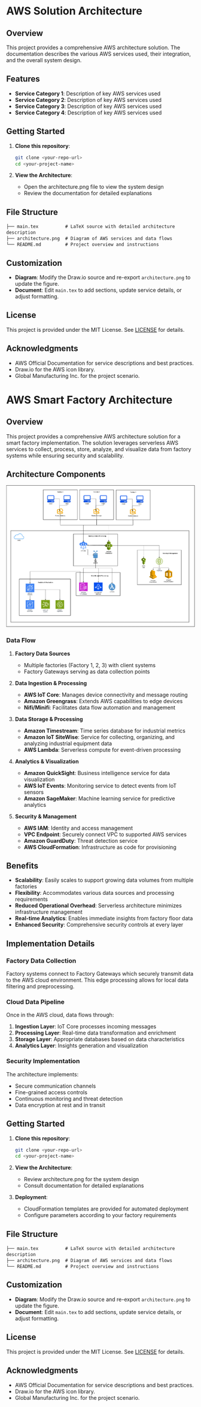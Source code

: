 # AWS Solution Architecture

## Overview

This project provides a comprehensive AWS architecture solution. The documentation describes the various AWS services used, their integration, and the overall system design.

## Features

* **Service Category 1**: Description of key AWS services used
* **Service Category 2**: Description of key AWS services used
* **Service Category 3**: Description of key AWS services used
* **Service Category 4**: Description of key AWS services used

## Getting Started

1. **Clone this repository**:

   ```bash
   git clone <your-repo-url>
   cd <your-project-name>
   ```

2. **View the Architecture**:

   * Open the architecture.png file to view the system design
   * Review the documentation for detailed explanations

## File Structure

```
├── main.tex          # LaTeX source with detailed architecture description
├── architecture.png  # Diagram of AWS services and data flows
└── README.md         # Project overview and instructions
```

## Customization

* **Diagram**: Modify the Draw\.io source and re-export `architecture.png` to update the figure.
* **Document**: Edit `main.tex` to add sections, update service details, or adjust formatting.

## License

This project is provided under the MIT License. See [LICENSE](LICENSE) for details.

## Acknowledgments

* AWS Official Documentation for service descriptions and best practices.
* Draw\.io for the AWS icon library.
* Global Manufacturing Inc. for the project scenario.

# AWS Smart Factory Architecture

## Overview

This project provides a comprehensive AWS architecture solution for a smart factory implementation. The solution leverages serverless AWS services to collect, process, store, analyze, and visualize data from factory systems while ensuring security and scalability.

## Architecture Components

![Smart Factory Architecture](architecture.png)

### Data Flow

1. **Factory Data Sources**
   * Multiple factories (Factory 1, 2, 3) with client systems
   * Factory Gateways serving as data collection points

2. **Data Ingestion & Processing**
   * **AWS IoT Core**: Manages device connectivity and message routing
   * **Amazon Greengrass**: Extends AWS capabilities to edge devices
   * **Nifi/Minifi**: Facilitates data flow automation and management

3. **Data Storage & Processing**
   * **Amazon Timestream**: Time series database for industrial metrics
   * **Amazon IoT SiteWise**: Service for collecting, organizing, and analyzing industrial equipment data
   * **AWS Lambda**: Serverless compute for event-driven processing

4. **Analytics & Visualization**
   * **Amazon QuickSight**: Business intelligence service for data visualization
   * **AWS IoT Events**: Monitoring service to detect events from IoT sensors
   * **Amazon SageMaker**: Machine learning service for predictive analytics

5. **Security & Management**
   * **AWS IAM**: Identity and access management
   * **VPC Endpoint**: Securely connect VPC to supported AWS services
   * **Amazon GuardDuty**: Threat detection service
   * **AWS CloudFormation**: Infrastructure as code for provisioning

## Benefits

* **Scalability**: Easily scales to support growing data volumes from multiple factories
* **Flexibility**: Accommodates various data sources and processing requirements
* **Reduced Operational Overhead**: Serverless architecture minimizes infrastructure management
* **Real-time Analytics**: Enables immediate insights from factory floor data
* **Enhanced Security**: Comprehensive security controls at every layer

## Implementation Details

### Factory Data Collection

Factory systems connect to Factory Gateways which securely transmit data to the AWS cloud environment. This edge processing allows for local data filtering and preprocessing.

### Cloud Data Pipeline

Once in the AWS cloud, data flows through:
1. **Ingestion Layer**: IoT Core processes incoming messages
2. **Processing Layer**: Real-time data transformation and enrichment
3. **Storage Layer**: Appropriate databases based on data characteristics
4. **Analytics Layer**: Insights generation and visualization

### Security Implementation

The architecture implements:
* Secure communication channels
* Fine-grained access controls
* Continuous monitoring and threat detection
* Data encryption at rest and in transit

## Getting Started

1. **Clone this repository**:

   ```bash
   git clone <your-repo-url>
   cd <your-project-name>
   ```

2. **View the Architecture**:
   * Review architecture.png for the system design
   * Consult documentation for detailed explanations

3. **Deployment**:
   * CloudFormation templates are provided for automated deployment
   * Configure parameters according to your factory requirements

## File Structure

```
├── main.tex          # LaTeX source with detailed architecture description
├── architecture.png  # Diagram of AWS services and data flows
└── README.md         # Project overview and instructions
```

## Customization

* **Diagram**: Modify the Draw\.io source and re-export `architecture.png` to update the figure.
* **Document**: Edit `main.tex` to add sections, update service details, or adjust formatting.

## License

This project is provided under the MIT License. See [LICENSE](LICENSE) for details.

## Acknowledgments

* AWS Official Documentation for service descriptions and best practices.
* Draw\.io for the AWS icon library.
* Global Manufacturing Inc. for the project scenario.

